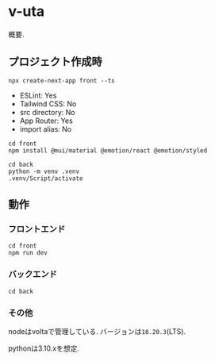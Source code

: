 # v-uta
概要.

## プロジェクト作成時

```shell
npx create-next-app front --ts
```
- ESLint: Yes
- Tailwind CSS: No
- src directory: No
- App Router: Yes
- import alias: No

```shell
cd front
npm install @mui/material @emotion/react @emotion/styled
```

```shell
cd back
python -m venv .venv
.venv/Script/activate
```

## 動作

### フロントエンド

```shell
cd front
npm run dev
```

### バックエンド

```shell
cd back
```

### その他

nodeはvoltaで管理している.
バージョンは`18.20.3`(LTS).

pythonは3.10.xを想定.
